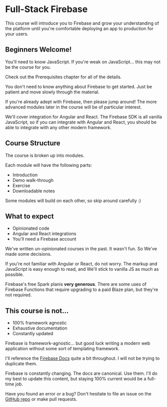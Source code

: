 # Full-Stack Firebase

This course will introduce you to Firebase and grow your understanding of the platform until you're comfortable deploying an app to production for your users.

## Beginners Welcome!

You'll need to know JavaScript. If you're weak on JavaScript... this may not be the course for you.

Check out the Prerequisites chapter for all of the details.

You don't need to know anything about Firebase to get started. Just be patient and move slowly through the material.

If you're already adept with Firebase, then please jump around! The more advanced modules later in the course will be of particular interest.

We'll cover integration for Angular and React. The Firebase SDK is all vanilla JavaScript, so if you can integrate with Angular and React, you should be able to integrate with any other modern framework.

## Course Structure

The course is broken up into modules.

Each module will have the following parts:

* Introduction
* Demo walk-through
* Exercise
* Downloadable notes

Some modules will build on each other, so skip around carefully :\)

## What to expect

* Opinionated code
* Angular and React integrations
* You'll need a Firebase account

We've written un-opinionated courses in the past. It wasn't fun. So We've made some decisions.

If you're not familiar with Angular or React, do not worry. The markup and JavaScript is easy enough to read, and We'll stick to vanilla JS as much as possible.

Firebase's free Spark planis **very generous**. There are some uses of Firebase Functions that require upgrading to a paid Blaze plan, but they're not required.

## This course is not...

* 100% framework agnostic
* Exhaustive documentation
* Constantly updated

Firebase is framework-agnostic... but good luck writing a modern web application without some sort of templating framework.

I'll reference the [Firebase Docs](https://firebase.google.com/docs/) quite a bit throughout. I will not be trying to duplicate them.

Firebase is constantly changing. The docs are canonical. Use them. I'll do my best to update this content, but staying 100% current would be a full-time job.

Have you found an error or a bug? Don't hesitate to file an issue on the [GitHub repo](https://github.com/how-to-firebase/full-stack-firebase) or make pull requests.

